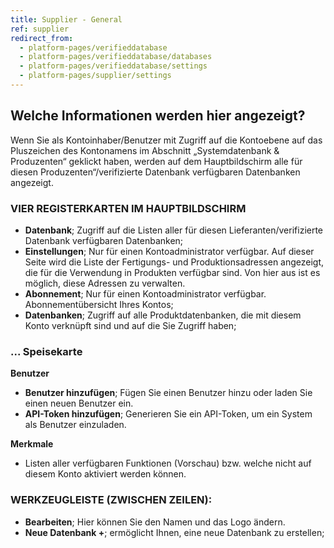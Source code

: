 ```yaml
---
title: Supplier - General
ref: supplier
redirect_from:
  - platform-pages/verifieddatabase
  - platform-pages/verifieddatabase/databases
  - platform-pages/verifieddatabase/settings
  - platform-pages/supplier/settings
---
```


## Welche Informationen werden hier angezeigt?
Wenn Sie als Kontoinhaber/Benutzer mit Zugriff auf die Kontoebene auf das Pluszeichen des Kontonamens im Abschnitt „Systemdatenbank & Produzenten“ geklickt haben, werden auf dem Hauptbildschirm alle für diesen Produzenten“/verifizierte Datenbank verfügbaren Datenbanken angezeigt.


### VIER REGISTERKARTEN IM HAUPTBILDSCHIRM
- **Datenbank**; Zugriff auf die Listen aller für diesen Lieferanten/verifizierte Datenbank verfügbaren Datenbanken;
- **Einstellungen**; Nur für einen Kontoadministrator verfügbar. Auf dieser Seite wird die Liste der Fertigungs- und Produktionsadressen angezeigt, die für die Verwendung in Produkten verfügbar sind. Von hier aus ist es möglich, diese Adressen zu verwalten.
- **Abonnement**; Nur für einen Kontoadministrator verfügbar. Abonnementübersicht Ihres Kontos;
- **Datenbanken**; Zugriff auf alle Produktdatenbanken, die mit diesem Konto verknüpft sind und auf die Sie Zugriff haben;

 
### ... Speisekarte

**Benutzer**
- **Benutzer hinzufügen**; Fügen Sie einen Benutzer hinzu oder laden Sie einen neuen Benutzer ein.
- **API-Token hinzufügen**; Generieren Sie ein API-Token, um ein System als Benutzer einzuladen.

**Merkmale**
- Listen aller verfügbaren Funktionen (Vorschau) bzw. welche nicht auf diesem Konto aktiviert werden können.


### WERKZEUGLEISTE (ZWISCHEN ZEILEN):
- **Bearbeiten**; Hier können Sie den Namen und das Logo ändern.
- **Neue Datenbank +**; ermöglicht Ihnen, eine neue Datenbank zu erstellen;
